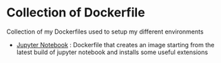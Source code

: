# Collection of Dockerfile

Collection of my Dockerfiles used to setup my different environments

- [Jupyter Notebook](https://hub.docker.com/r/phate/jupyter_notebook_custom/) : Dockerfile that creates an image starting from the latest build of jupyter notebook and installs some useful extensions